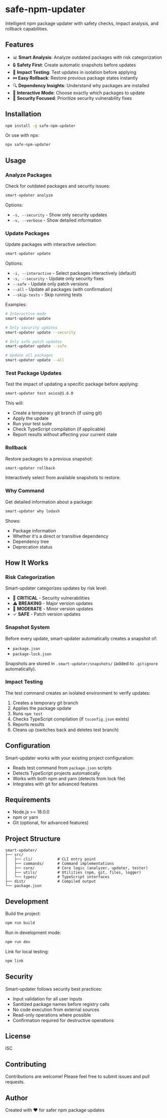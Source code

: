 # safe-npm-updater

Intelligent npm package updater with safety checks, impact analysis, and rollback capabilities.

## Features

- 📊 **Smart Analysis**: Analyze outdated packages with risk categorization
- 🔒 **Safety First**: Create automatic snapshots before updates
- 🧪 **Impact Testing**: Test updates in isolation before applying
- ⏮️ **Easy Rollback**: Restore previous package states instantly
- 🔍 **Dependency Insights**: Understand why packages are installed
- 🎯 **Interactive Mode**: Choose exactly which packages to update
- 🚨 **Security Focused**: Prioritize security vulnerability fixes

## Installation

```bash
npm install -g safe-npm-updater
```

Or use with npx:

```bash
npx safe-npm-updater
```

## Usage

### Analyze Packages

Check for outdated packages and security issues:

```bash
smart-updater analyze
```

Options:
- `-s, --security` - Show only security updates
- `-v, --verbose` - Show detailed information

### Update Packages

Update packages with interactive selection:

```bash
smart-updater update
```

Options:
- `-i, --interactive` - Select packages interactively (default)
- `-s, --security` - Update only security fixes
- `--safe` - Update only patch versions
- `--all` - Update all packages (with confirmation)
- `--skip-tests` - Skip running tests

Examples:

```bash
# Interactive mode
smart-updater update

# Only security updates
smart-updater update --security

# Only safe patch updates
smart-updater update --safe

# Update all packages
smart-updater update --all
```

### Test Package Updates

Test the impact of updating a specific package before applying:

```bash
smart-updater test axios@1.6.0
```

This will:
- Create a temporary git branch (if using git)
- Apply the update
- Run your test suite
- Check TypeScript compilation (if applicable)
- Report results without affecting your current state

### Rollback

Restore packages to a previous snapshot:

```bash
smart-updater rollback
```

Interactively select from available snapshots to restore.

### Why Command

Get detailed information about a package:

```bash
smart-updater why lodash
```

Shows:
- Package information
- Whether it's a direct or transitive dependency
- Dependency tree
- Deprecation status

## How It Works

### Risk Categorization

Smart-updater categorizes updates by risk level:

- 🚨 **CRITICAL** - Security vulnerabilities
- ⚠️ **BREAKING** - Major version updates
- 📝 **MODERATE** - Minor version updates
- ✓ **SAFE** - Patch version updates

### Snapshot System

Before every update, smart-updater automatically creates a snapshot of:
- `package.json`
- `package-lock.json`

Snapshots are stored in `.smart-updater/snapshots/` (added to `.gitignore` automatically).

### Impact Testing

The test command creates an isolated environment to verify updates:
1. Creates a temporary git branch
2. Applies the package update
3. Runs `npm test`
4. Checks TypeScript compilation (if `tsconfig.json` exists)
5. Reports results
6. Cleans up (switches back and deletes test branch)

## Configuration

Smart-updater works with your existing project configuration:

- Reads test command from `package.json` scripts
- Detects TypeScript projects automatically
- Works with both npm and yarn (detects from lock file)
- Integrates with git for advanced features

## Requirements

- Node.js >= 18.0.0
- npm or yarn
- Git (optional, for advanced features)

## Project Structure

```
smart-updater/
├── src/
│   ├── cli/           # CLI entry point
│   ├── commands/      # Command implementations
│   ├── core/          # Core logic (analyzer, updater, tester)
│   ├── utils/         # Utilities (npm, git, files, logger)
│   └── types/         # TypeScript interfaces
├── dist/              # Compiled output
└── package.json
```

## Development

Build the project:

```bash
npm run build
```

Run in development mode:

```bash
npm run dev
```

Link for local testing:

```bash
npm link
```

## Security

Smart-updater follows security best practices:

- Input validation for all user inputs
- Sanitized package names before registry calls
- No code execution from external sources
- Read-only operations where possible
- Confirmation required for destructive operations

## License

ISC

## Contributing

Contributions are welcome! Please feel free to submit issues and pull requests.

## Author

Created with ❤️ for safer npm package updates
